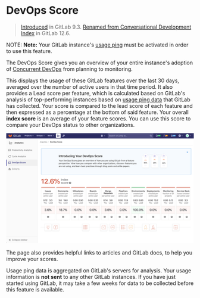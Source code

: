 # DevOps Score

> [Introduced](https://gitlab.com/gitlab-org/gitlab-foss/issues/30469) in GitLab 9.3.
> [Renamed from Conversational Development Index](https://gitlab.com/gitlab-org/gitlab/issues/20976) in GitLab 12.6.

NOTE: **Note:**
Your GitLab instance's [usage ping](../admin_area/settings/usage_statistics.md#usage-ping-core-only) must be activated in order to use this feature.

The DevOps Score gives you an overview of your entire instance's adoption of
[Concurrent DevOps](https://about.gitlab.com/concurrent-devops/)
from planning to monitoring.

This displays the usage of these GitLab features over
the last 30 days, averaged over the number of active users in that time period. It also
provides a Lead score per feature, which is calculated based on GitLab's analysis
of top-performing instances based on [usage ping data](../admin_area/settings/usage_statistics.md#usage-ping-core-only) that GitLab has
collected. Your score is compared to the lead score of each feature and then expressed as a percentage at the bottom of said feature.
Your overall **index score** is an average of your feature scores. You can use this score to compare your DevOps status to other organizations.

![DevOps Score](img/dev_ops_score_v12_6.png)

The page also provides helpful links to articles and GitLab docs, to help you
improve your scores.

Usage ping data is aggregated on GitLab's servers for analysis. Your usage
information is **not sent** to any other GitLab instances. If you have just started using GitLab, it may take a few weeks for data to be
collected before this feature is available.
